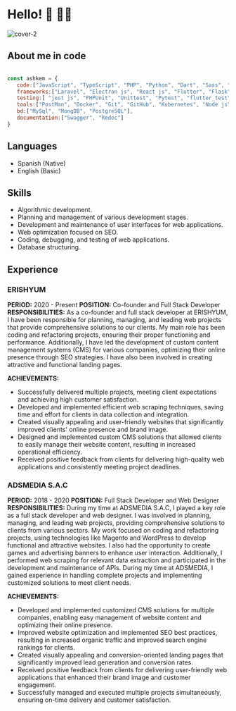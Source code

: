 # Hello! 👋 🧑‍💻


![cover-2](https://github.com/ashkem/ashkem/assets/73253192/3a56a0ab-5df1-4f15-b31b-3217a28ca44a)

## About me in code

```js

const ashkem = {
   code:["JavaScript", "TypeScript", "PHP", "Python", "Dart", "Sass", "CSS", "HTML"],
   frameworks:["Laravel", "Electron js", "React js", "Flutter", "Flask", "FastApi", "Django", "TailwindCSS", "Bootstrap"],
   testing:[ "jest js", "PHPUnit", "Unittest", "Pytest", "flutter_test"],
   tools:["PostMan", "Docker", "Git", "GitHub", "Kubernetes", "Node js"],
   bd:["MySql", "MongDB", "PostgreSQL"],
   documentation:["Swagger", "Redoc"]
}

```
## Languages

- Spanish (Native)
- English (Basic)

## Skills

- Algorithmic development.
- Planning and management of various development stages.
- Development and maintenance of user interfaces for web applications.
- Web optimization focused on SEO.
- Coding, debugging, and testing of web applications.
- Database structuring.

## Experience

### ERISHYUM
**PERIOD:** 2020 - Present
**POSITION:** Co-founder and Full Stack Developer
**RESPONSIBILITIES:** As a co-founder and full stack developer at ERISHYUM, I have been responsible for planning, managing, and leading web projects that provide comprehensive solutions to our clients. My main role has been coding and refactoring projects, ensuring their proper functioning and performance. Additionally, I have led the development of custom content management systems (CMS) for various companies, optimizing their online presence through SEO strategies. I have also been involved in creating attractive and functional landing pages.

**ACHIEVEMENTS:**
- Successfully delivered multiple projects, meeting client expectations and achieving high customer satisfaction.
- Developed and implemented efficient web scraping techniques, saving time and effort for clients in data collection and integration.
- Created visually appealing and user-friendly websites that significantly improved clients' online presence and brand image.
- Designed and implemented custom CMS solutions that allowed clients to easily manage their website content, resulting in increased operational efficiency.
- Received positive feedback from clients for delivering high-quality web applications and consistently meeting project deadlines.

### ADSMEDIA S.A.C
**PERIOD:** 2018 - 2020
**POSITION:** Full Stack Developer and Web Designer
**RESPONSIBILITIES:** During my time at ADSMEDIA S.A.C, I played a key role as a full stack developer and web designer. I was involved in planning, managing, and leading web projects, providing comprehensive solutions to clients from various sectors. My work focused on coding and refactoring projects, using technologies like Magento and WordPress to develop functional and attractive websites. I also had the opportunity to create games and advertising banners to enhance user interaction. Additionally, I performed web scraping for relevant data extraction and participated in the development and maintenance of APIs. During my time at ADSMEDIA, I gained experience in handling complete projects and implementing customized solutions to meet client needs.

**ACHIEVEMENTS:**
- Developed and implemented customized CMS solutions for multiple companies, enabling easy management of website content and optimizing their online presence.
- Improved website optimization and implemented SEO best practices, resulting in increased organic traffic and improved search engine rankings for clients.
- Created visually appealing and conversion-oriented landing pages that significantly improved lead generation and conversion rates.
- Received positive feedback from clients for delivering user-friendly web applications that enhanced their brand image and customer engagement.
- Successfully managed and executed multiple projects simultaneously, ensuring on-time delivery and customer satisfaction.



<!--
**ashkem/ashkem** is a ✨ _special_ ✨ repository because its `README.md` (this file) appears on your GitHub profile.

Here are some ideas to get you started:

- 🔭 I’m currently working on ...
- 🌱 I’m currently learning ...
- 👯 I’m looking to collaborate on ...
- 🤔 I’m looking for help with ...
- 💬 Ask me about ...
- 📫 How to reach me: ...
- 😄 Pronouns: ...
- ⚡ Fun fact: ...
-->
